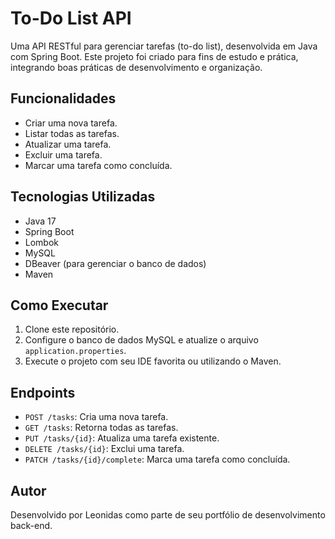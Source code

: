 # To-Do List API

Uma API RESTful para gerenciar tarefas (to-do list), desenvolvida em Java com Spring Boot. Este projeto foi criado para fins de estudo e prática, integrando boas práticas de desenvolvimento e organização.

## Funcionalidades
- Criar uma nova tarefa.
- Listar todas as tarefas.
- Atualizar uma tarefa.
- Excluir uma tarefa.
- Marcar uma tarefa como concluída.

## Tecnologias Utilizadas
- Java 17
- Spring Boot
- Lombok
- MySQL
- DBeaver (para gerenciar o banco de dados)
- Maven

## Como Executar
1. Clone este repositório.
2. Configure o banco de dados MySQL e atualize o arquivo `application.properties`.
3. Execute o projeto com seu IDE favorita ou utilizando o Maven.

## Endpoints
- `POST /tasks`: Cria uma nova tarefa.
- `GET /tasks`: Retorna todas as tarefas.
- `PUT /tasks/{id}`: Atualiza uma tarefa existente.
- `DELETE /tasks/{id}`: Exclui uma tarefa.
- `PATCH /tasks/{id}/complete`: Marca uma tarefa como concluída.

## Autor
Desenvolvido por Leonidas como parte de seu portfólio de desenvolvimento back-end.
